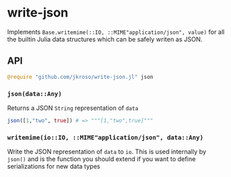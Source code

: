 
# write-json

Implements `Base.writemime(::IO, ::MIME"application/json", value)` for all the builtin Julia data structures which can be safely writen as JSON.

## API

```julia
@require "github.com/jkroso/write-json.jl" json
```

### `json(data::Any)`

Returns a JSON `String` representation of `data`

```julia
json([1,"two", true]) # => """[1,"two",true]"""
```

### `writemime(io::IO, ::MIME"application/json", data::Any)`

Write the JSON representation of `data` to `io`. This is used internally by `json()` and is the function you should extend if you want to define serializations for new data types
